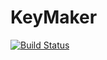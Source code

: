 # KeyMaker

[![Build Status](https://travis-ci.org/keymaker-io/keymaker-alpha.svg?branch=master)](https://travis-ci.org/keymaker-io/keymaker-alpha)